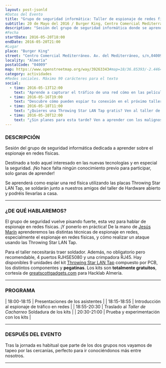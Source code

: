 ```yaml
---
layout: post-jsonld
#Datos del Evento
title: "Grupo de seguridad informática: Taller de espionaje de redes fisicas"
subtitle: 20 de Mayo del 2016 / Burger King, Centro Comercial Mediterráneo, Almería
description: "Sesión del grupo de seguridad informática donde se aprenderá de forma práctica como espiar una red física"
#Fecha
startDate: 2016-05-20T18:00
endDate: 2016-05-20T21:00
#Lugar
place: "Burger King"
street: "Centro Comercial Mediterráneo. Av. del Mediterráneo, s/n,04009 Almería"
locality: "Almería"
postalCode: "04009"
map: https://www.openstreetmap.org/way/39263343#map=18/36.85393/-2.44644
category: actividades
#Redes sociales. Máximo 90 carácteres para el texto
social:
  - time: 2016-05-13T12:00
    text: "Aprende a capturar el tráfico de una red cómo en las películas de espías"
  - time: 2016-05-16T19:00
    text: "Descubre cómo pueden espiar tu conexión en el próximo taller del grupo de seguridad"
  - time: 2016-05-18T11:00
    text: "¿Quieres una Throwing Star LAN Tap gratis? Ven al taller de seguridad y suelda la tuya!"	
  - time: 2016-05-20T12:00
    text: "¿Sin planes para esta tarde? Ven a aprender con los malignos!"
---
```


### DESCRIPCIÓN

Sesión del grupo de seguridad informática dedicada a aprender sobre el espionaje en redes físicas.

Destinado a todo aquel interesado en las nuevas tecnologías y en especial la seguridad. ¡No hace falta ningún conocimiento previo para participar, solo ganas de aprender!

Se aprenderá como espiar una red física utilizando las placas Throwing Star LAN Tap, se soldarán junto a nuestros amigos del taller de Hardware abierto y podréis llevarlas a casa.

---


### ¿DE QUÉ HABLAREMOS?

El grupo de seguridad vuelve pisando fuerte, esta vez para hablar de espionaje en redes físicas. ¡Y ponerlo en práctica! 
De la mano de [Jesús Marín](https://twitter.com/_jesusmg) aprenderemos las distintas técnicas de espionaje en redes, especialmente el espionaje en redes físicas, y cómo realizar un ataque usando las Throwing Star LAN Tap.

Para el taller necesitarás traer soldador. Además, no obligatorio pero recomendable, 4 puertos RJHSE5080 y una crimpadora RJ45.
Hay disponibles 9 unidades del kit [Throwing Star LAN Tap](https://greatscottgadgets.com/throwingstar/) compuesto por PCB, los distintos componentes y **pegatinas**. Los kits son **totalmente gratuitos**, cortesía de [greatscottgadgets.com](https://greatscottgadgets.com/) para Hacklab Almería.

---


### PROGRAMA


| 18:00-18:15   | Presentaciones de los asistentes  |
| 18:15-18:55   | Introducción al espionaje de tráfico en redes |
| 18:55-20:30   | Traslado al _Taller de Cacharreo_ Soldadura de los kits |
| 20:30-21:00 	| Prueba y experimentación con los kits |

---



### DESPUÉS DEL EVENTO

Tras la jornada es habitual que parte de los dos grupos nos vayamos de tapeo por las cercanías, perfecto para ir conociéndonos más entre nosotros.

---

